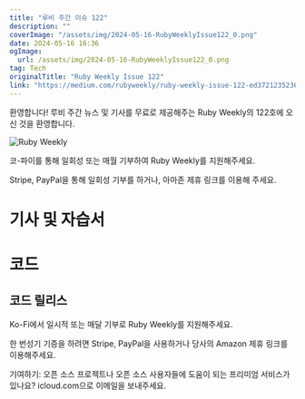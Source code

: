 ```yaml
---
title: "루비 주간 이슈 122"
description: ""
coverImage: "/assets/img/2024-05-16-RubyWeeklyIssue122_0.png"
date: 2024-05-16 16:36
ogImage: 
  url: /assets/img/2024-05-16-RubyWeeklyIssue122_0.png
tag: Tech
originalTitle: "Ruby Weekly Issue 122"
link: "https://medium.com/rubyweekly/ruby-weekly-issue-122-ed3721235236"
---
```



환영합니다! 루비 주간 뉴스 및 기사를 무료로 제공해주는 Ruby Weekly의 122호에 오신 것을 환영합니다.

![Ruby Weekly](/assets/img/2024-05-16-RubyWeeklyIssue122_0.png)

코-파이를 통해 일회성 또는 매월 기부하여 Ruby Weekly를 지원해주세요.

Stripe, PayPal을 통해 일회성 기부를 하거나, 아마존 제휴 링크를 이용해 주세요.

<div class="content-ad"></div>

# 기사 및 자습서

# 코드

## 코드 릴리스

Ko-Fi에서 일시적 또는 매달 기부로 Ruby Weekly를 지원해주세요.

<div class="content-ad"></div>

한 번성기 기증을 하려면 Stripe, PayPal을 사용하거나 당사의 Amazon 제휴 링크를 이용해주세요.

기여하기: 오픈 소스 프로젝트나 오픈 소스 사용자들에 도움이 되는 프리미엄 서비스가 있나요? icloud.com으로 이메일을 보내주세요.